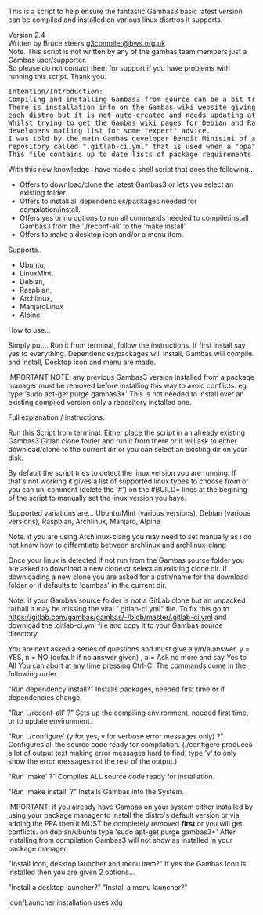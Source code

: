 
This is a script to help ensure the fantastic Gambas3 basic latest version can be compiled
and installed on various linux disrtros it supports.

Version 2.4\
Written by Bruce steers <g3compiler@bws.org.uk>\
Note. This script is not written by any of the gambas team members just a Gambas user/supporter.\
So please do not contact them for support if you have problems with running this script. Thank you.

<pre>
Intention/Introduction:
Compiling and installing Gambas3 from source can be a bit tricky if you do not have all the correct software and dependencies you need installed first.
There is installation info on the Gambas wiki website giving a list of required packages for 
each distro but it is not auto-created and needs updating at times as things change.
Whilst trying to get the Gambas wiki pages for Debian and Raspbian up to date I asked on the 
developers mailing list for some "expert" advice. 
I was told by the main Gambas developer Benoît Minisini of a file that exists in the GitLab 
repository called ".gitlab-ci.yml" that is used when a "ppa" type install would happen. 
This file contains up to date lists of package requirements for various systems.
</pre>
With this new knowledge I have made a shell script that does the following...

+ Offers to download/clone the latest Gambas3 or lets you select an existing folder.
+ Offers to install all dependencies/packages needed for compilation/install.
+ Offers yes or no options to run all commands needed to compile/install Gambas3
   from the './reconf-all' to the 'make install'
+ Offers to make a desktop icon and/or a menu item.

Supports..
+ Ubuntu, 
+ LinuxMint, 
+ Debian, 
+ Raspbian, 
+ Archlinux, 
+ ManjaroLinux
+ Alpine


How to use...

Simply put...
Run it from terminal, follow the instructions.
If first install say yes to everything.
Dependencies/packages will install, Gambas will compile and install, 
Desktop icon and menu are made.

IMPORTANT NOTE: any previous Gambas3 version installed from a package manager must be
removed before installing this way to avoid conflicts.
eg. type 'sudo apt-get purge gambas3*'
This is not needed to install over an existing compiled version only a repository installed one.


Full explanation / instructions.

Run this Script from terminal.
Either place the script in an already existing Gambas3 Gitlab clone folder and run 
it from there or it will ask to either download/clone to the current dir or you can
select an existing dir on your disk.

By default the script tries to detect the linux version you are running. If that's not 
working it gives a list of supported linux types to choose from or you can un-comment
(delete the '#') on the #BUILD= lines at the begining of the script to manually set the 
linux version you have.

Supported variations are...
Ubuntu/Mint (various versions), Debian (various versions), Raspbian, Archlinux, Manjaro, Alpine

Note. if you are using Archlinux-clang you may need to set manually as i do not know how to 
differntiate between archlinux and archlinux-clang

Once your linux is detected if not run from the Gambas source folder you are asked to 
download a new clone or select an existing clone dir.
If downloading a new clone you are asked for a path/name for the download folder
or it defaults to 'gambas' in the current dir.

Note. if your Gambas source folder is not a GitLab clone but an unpacked tarball it
may be missing the vital ".gitlab-ci.yml" file.
To fix this go to https://gitlab.com/gambas/gambas/-/blob/master/.gitlab-ci.yml
and download the .gitlab-ci.yml file and copy it to your Gambas source directory.

You are next asked a series of questions and must give a y/n/a answer.
y = YES, n = NO (default if no answer given) , a = Ask no more and say Yes to All
You can abort at any time pressing Ctrl-C.
The commands come in the following order...

"Run dependency install?" 
 Installs packages, needed first time or if dependencies change.

"Run './reconf-all' ?" 
 Sets up the compiling environment, needed first time, or to update environment.

"Run './configure' (y for yes, v for verbose error messages only) ?"
 Configures all the source code ready for compilation.
 (./configere produces a lot of output text making error messages hard to find,
 type 'v' to only show the error messages not the rest of the output.)
 
"Run 'make' ?"
 Compiles ALL source code ready for installation.

"Run 'make install' ?"
 Installs Gambas into the System.

 IMPORTANT: if you already have Gambas on your system either installed by using your 
  package manager to install the distro's default version or via adding the PPA then
  it MUST be completely removed **first** or you will get conflicts.
  on debian/ubuntu type 'sudo apt-get purge gambas3*'
  After installing from compilation Gambas3 will not show as installed in your
  package manager.

"Install Icon, desktop launcher and menu item?"
 If yes the Gambas Icon is installed then you are given 2 options...

"Install a desktop launcher?"
"Install a menu launcher?"

Icon/Launcher installation uses xdg


